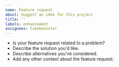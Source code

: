 ```yaml
---
name: Feature request
about: Suggest an idea for this project
title: ''
labels: enhancement
assignees: timokoessler
---
```


-   Is your feature request related to a problem?
-   Describe the solution you'd like.
-   Describe alternatives you've considered.
-   Add any other context about the feature request.
